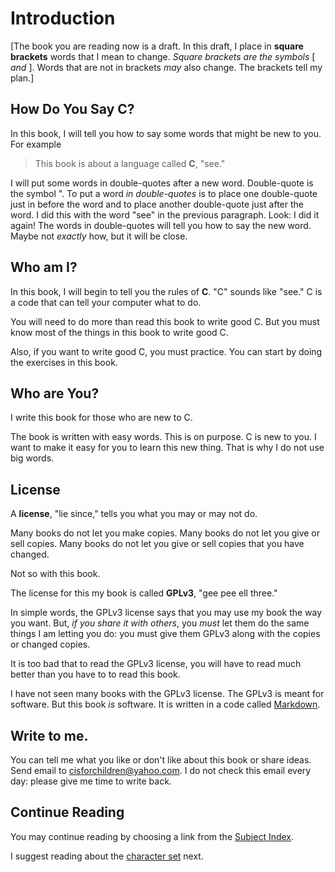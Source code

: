 # Introduction

\[The book you are reading now is a draft.
In this draft, I place in **square brackets** words that I mean to change.
*Square brackets are the symbols* \[ *and* \].
Words that are not in brackets *may* also change.
The brackets tell my plan.\]

How Do You Say C?
-----------------

In this book, I will tell you how to say some words that might be new to you.
For example

> This book is about a language called **C**, "see."

I will put some words in double-quotes after a new word.
Double-quote is the symbol ".
To put a word _in double-quotes_ is
to place one double-quote just in before the word and
to place another double-quote just after the word.
I did this with the word "see" in the previous paragraph.
Look: I did it again!
The words in double-quotes will tell you how to say the new word.
Maybe not _exactly_ how, but it will be close.

## Who am I?

In this book, I will begin to tell you the rules of **C**.
"C" sounds like "see."
C is a code that can tell your computer what to do.

You will need to do more than read this book to write good C.
But you must know most of the things in this book to write good C.

Also, if you want to write good C,
you must practice.
You can start by doing the exercises in this book.

## Who are You?

I write this book for those who are new to C.

The book is written with easy words.
This is on purpose.
C is new to you.
I want to make it easy for you to learn this new thing.
That is why I do not use big words.

## License

A **license**, "lie since," tells you what you may or may not do.

Many books do not let you make copies.
Many books do not let you give or sell copies.
Many books do not let you give or sell copies that you have changed.

Not so with this book.

The license for this my book is called **GPLv3**, "gee pee ell three."

In simple words, the GPLv3 license says that you may use my book the way you want. But, *if you share it with others*, you *must* let them do the same things I am letting you do: you must give them GPLv3 along with the copies or changed copies.

It is too bad that to read the GPLv3 license, you will have to read much better than you have to to read this book.

I have not seen many books with the GPLv3 license. The GPLv3 is meant for software. But this book *is* software. It is written in a code called [Markdown](https://guides.github.com/features/mastering-markdown/).

## Write to me.

You can tell me what you like or don't like about this book or share ideas.
Send email to <cisforchildren@yahoo.com>.
I do not check this email every day: please give me time to write back.

## Continue Reading

You may continue reading by choosing a link from the [Subject Index](./index.md).

I suggest reading about the [character set](./theCharacterSet.md) next.

